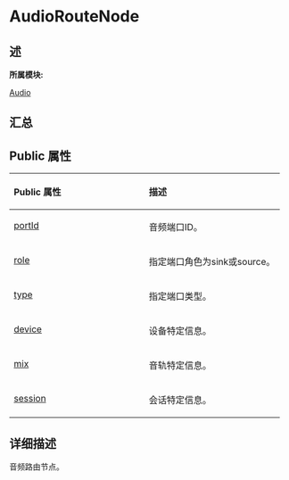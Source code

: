 # AudioRouteNode<a name="ZH-CN_TOPIC_0000001343000841"></a>

## **述**<a name="section1945103667083931"></a>

**所属模块:**

[Audio](_audio.md)

## **汇总**<a name="section1604212145083931"></a>

## Public 属性<a name="pub-attribs"></a>

<a name="table226812246083931"></a>
<table><thead align="left"><tr id="row1718387542083931"><th class="cellrowborder" valign="top" width="50%" id="mcps1.1.3.1.1"><p id="p1009813488083931"><a name="p1009813488083931"></a><a name="p1009813488083931"></a>Public 属性</p>
</th>
<th class="cellrowborder" valign="top" width="50%" id="mcps1.1.3.1.2"><p id="p1144224368083931"><a name="p1144224368083931"></a><a name="p1144224368083931"></a>描述</p>
</th>
</tr>
</thead>
<tbody><tr id="row1551883231083931"><td class="cellrowborder" valign="top" width="50%" headers="mcps1.1.3.1.1 "><p id="p1548451009083931"><a name="p1548451009083931"></a><a name="p1548451009083931"></a><a href="_audio.md#ga2b5abff7ab348b9421696be0bf0884b6">portId</a></p>
</td>
<td class="cellrowborder" valign="top" width="50%" headers="mcps1.1.3.1.2 "><p id="entry1950156547083931p0"><a name="entry1950156547083931p0"></a><a name="entry1950156547083931p0"></a>音频端口ID。</p>
</td>
</tr>
<tr id="row90797234083931"><td class="cellrowborder" valign="top" width="50%" headers="mcps1.1.3.1.1 "><p id="p1004987464083931"><a name="p1004987464083931"></a><a name="p1004987464083931"></a><a href="_audio.md#gadbdfb8f1939de705e02a9a2129fbffe3">role</a></p>
</td>
<td class="cellrowborder" valign="top" width="50%" headers="mcps1.1.3.1.2 "><p id="entry73381842083931p0"><a name="entry73381842083931p0"></a><a name="entry73381842083931p0"></a>指定端口角色为sink或source。</p>
</td>
</tr>
<tr id="row577589674083931"><td class="cellrowborder" valign="top" width="50%" headers="mcps1.1.3.1.1 "><p id="p2102816043083931"><a name="p2102816043083931"></a><a name="p2102816043083931"></a><a href="_audio.md#gab95f782ff690388361dadfc3ed1427b0">type</a></p>
</td>
<td class="cellrowborder" valign="top" width="50%" headers="mcps1.1.3.1.2 "><p id="entry1621196068083931p0"><a name="entry1621196068083931p0"></a><a name="entry1621196068083931p0"></a>指定端口类型。</p>
</td>
</tr>
<tr id="row2060864770083931"><td class="cellrowborder" valign="top" width="50%" headers="mcps1.1.3.1.1 "><p id="p28153652714"><a name="p28153652714"></a><a name="p28153652714"></a><a href="_audio.md#section85789425219">device</a></p>
</td>
<td class="cellrowborder" valign="top" width="50%" headers="mcps1.1.3.1.2 "><p id="entry1114250543083931p0"><a name="entry1114250543083931p0"></a><a name="entry1114250543083931p0"></a>设备特定信息。</p>
</td>
</tr>
<tr id="row869638933083931"><td class="cellrowborder" valign="top" width="50%" headers="mcps1.1.3.1.1 "><p id="p6348143602812"><a name="p6348143602812"></a><a name="p6348143602812"></a><a href="_audio.md#section63121917142513">mix</a></p>
</td>
<td class="cellrowborder" valign="top" width="50%" headers="mcps1.1.3.1.2 "><p id="entry133813152083931p0"><a name="entry133813152083931p0"></a><a name="entry133813152083931p0"></a>音轨特定信息。</p>
</td>
</tr>
<tr id="row385746226083931"><td class="cellrowborder" valign="top" width="50%" headers="mcps1.1.3.1.1 "><p id="p135951316132915"><a name="p135951316132915"></a><a name="p135951316132915"></a><a href="_audio.md#section54175292266">session</a></p>
</td>
<td class="cellrowborder" valign="top" width="50%" headers="mcps1.1.3.1.2 "><p id="entry123669153083931p0"><a name="entry123669153083931p0"></a><a name="entry123669153083931p0"></a>会话特定信息。</p>
</td>
</tr>
</tbody>
</table>

## **详细描述**<a name="section2071672064083931"></a>

音频路由节点。


